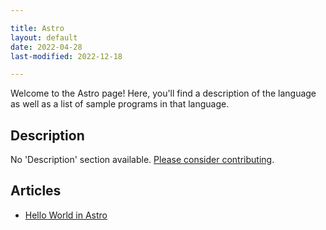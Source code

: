 ```yaml
---

title: Astro
layout: default
date: 2022-04-28
last-modified: 2022-12-18

---
```


Welcome to the Astro page! Here, you'll find a description of the language as well as a list of sample programs in that language.

## Description

No 'Description' section available. [Please consider contributing](https://github.com/TheRenegadeCoder/sample-programs-website).

## Articles

- [Hello World in Astro](https://sampleprograms.io/projects/hello-world/astro)